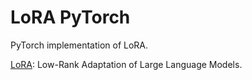 # LoRA PyTorch

PyTorch implementation of LoRA.

[LoRA](https://arxiv.org/abs/2106.09685): Low-Rank Adaptation of Large Language Models.
